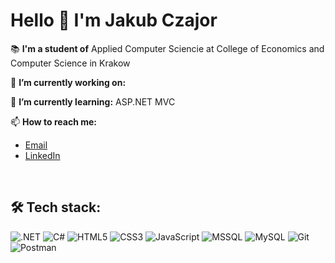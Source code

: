 # Hello 👋 I'm Jakub Czajor

📚 **I'm a student of** Applied Computer Sciencie at College of Economics and Computer Science in Krakow

🔭 **I’m currently working on:** 

🌱 **I’m currently learning:** ASP.NET MVC

📫 **How to reach me:**
- [Email](mailto:jakub.czajor7@gmail.com)
- [LinkedIn](https://www.linkedin.com/in/jakub-czajor/)


&nbsp;
## 🛠️ Tech stack:

![.NET](https://img.shields.io/badge/.NET-512BD4?logo=dotnet&logoColor=white&style=for-the-badge)
![C#](https://img.shields.io/badge/CSharp-239120?logo=csharp&logoColor=white&style=for-the-badge)
![HTML5](https://img.shields.io/badge/HTML5-E34F26?logo=html5&logoColor=white&style=for-the-badge)
![CSS3](https://img.shields.io/badge/CSS3-1572B6?logo=css3&logoColor=white&style=for-the-badge)
![JavaScript](https://img.shields.io/badge/JavaScript-F7DF1E?logo=javascript&logoColor=black&style=for-the-badge)
![MSSQL](https://img.shields.io/badge/MicrosoftSQLServer-CC2927?logo=microsoftsqlserver&logoColor=white&style=for-the-badge)
![MySQL](https://img.shields.io/badge/MySQL-4479A1?logo=mysql&logoColor=white&style=for-the-badge)
![Git](https://img.shields.io/badge/Git-F05032?logo=git&logoColor=white&style=for-the-badge)
![Postman](https://img.shields.io/badge/Postman-FF6C37?logo=postman&logoColor=black&style=for-the-badge)
